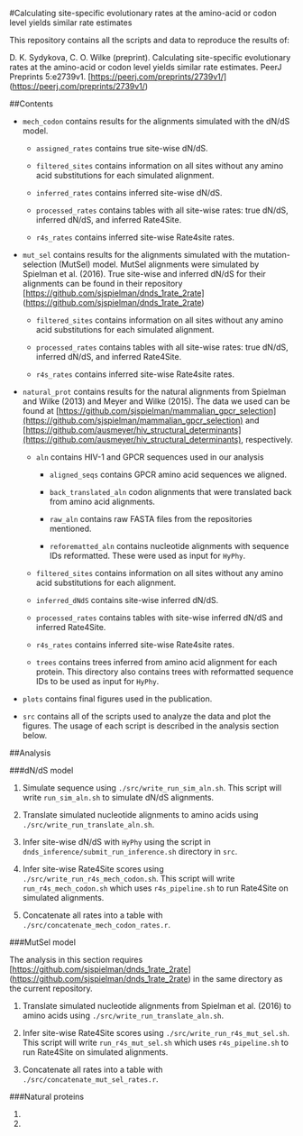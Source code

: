 #Calculating site-specific evolutionary rates at the amino-acid or codon level yields similar rate estimates

This repository contains all the scripts and data to reproduce the results of:

D. K. Sydykova, C. O. Wilke (preprint). Calculating site-specific evolutionary rates at the amino-acid or codon level yields similar rate estimates. PeerJ Preprints 5:e2739v1. [https://peerj.com/preprints/2739v1/] (https://peerj.com/preprints/2739v1/)

##Contents

* `mech_codon` contains results for the alignments simulated with the dN/dS model.

	+ `assigned_rates` contains true site-wise dN/dS.
	
	+ `filtered_sites` contains information on all sites without any amino acid substitutions for each simulated alignment. 
	
	+ `inferred_rates` contains inferred site-wise dN/dS.
	
	+ `processed_rates` contains tables with all site-wise rates: true dN/dS, inferred dN/dS, and inferred Rate4Site.
	
	+ `r4s_rates` contains inferred site-wise Rate4site rates. 
	 
* `mut_sel` contains results for the alignments simulated with the mutation-selection (MutSel) model. MutSel alignments were simulated by Spielman et al. (2016). True site-wise and inferred dN/dS for their alignments can be found in their repository [https://github.com/sjspielman/dnds_1rate_2rate] (https://github.com/sjspielman/dnds_1rate_2rate)

	+ `filtered_sites` contains information on all sites without any amino acid substitutions for each simulated alignment. 
	
	+ `processed_rates` contains tables with all site-wise rates: true dN/dS, inferred dN/dS, and inferred Rate4Site.
	
	+ `r4s_rates` contains inferred site-wise Rate4site rates. 
	
* `natural_prot` contains results for the natural alignments from Spielman and Wilke (2013) and Meyer and Wilke (2015). The data we used can be found at [https://github.com/sjspielman/mammalian_gpcr_selection](https://github.com/sjspielman/mammalian_gpcr_selection) and [https://github.com/ausmeyer/hiv_structural_determinants](https://github.com/ausmeyer/hiv_structural_determinants), respectively. 

	+ `aln` contains HIV-1 and GPCR sequences used in our analysis
	
		+ `aligned_seqs` contains GPCR amino acid sequences we aligned.
		
		+ `back_translated_aln` codon alignments that were translated back from amino acid alignments.
		
		+ `raw_aln` contains raw FASTA files from the repositories mentioned.
		
		+ `reforematted_aln` contains nucleotide alignments with sequence IDs reformatted. These were used as input for `HyPhy`. 
	
	+ `filtered_sites` contains information on all sites without any amino acid substitutions for each alignment. 

	+ `inferred_dNdS` contains site-wise inferred dN/dS.
	
	+ `processed_rates` contains tables with site-wise inferred dN/dS and inferred Rate4Site. 
	
	+ `r4s_rates` contains inferred site-wise Rate4site rates. 
	
	+ `trees` contains trees inferred from amino acid alignment for each protein. This directory also contains trees with reformatted sequence IDs to be used as input for `HyPhy`.
	
* `plots` contains final figures used in the publication.

* `src` contains all of the scripts used to analyze the data and plot the figures. The usage of each script is described in the analysis section below. 

##Analysis
	
###dN/dS model

1. Simulate sequence using `./src/write_run_sim_aln.sh`. This script will write `run_sim_aln.sh` to simulate dN/dS alignments.

2. Translate simulated nucleotide alignments to amino acids using `./src/write_run_translate_aln.sh`.

3. Infer site-wise dN/dS with `HyPhy` using the script in `dnds_inference/submit_run_inference.sh` directory in `src`.

4. Infer site-wise Rate4Site scores using `./src/write_run_r4s_mech_codon.sh`. This script will write `run_r4s_mech_codon.sh` which uses `r4s_pipeline.sh` to run Rate4Site on simulated alignments. 

5. Concatenate all rates into a table with `./src/concatenate_mech_codon_rates.r`. 

###MutSel model

The analysis in this section requires [https://github.com/sjspielman/dnds_1rate_2rate] (https://github.com/sjspielman/dnds_1rate_2rate) in the same directory as the current repository.

1. Translate simulated nucleotide alignments from Spielman et al. (2016) to amino acids using `./src/write_run_translate_aln.sh`.

2. Infer site-wise Rate4Site scores using `./src/write_run_r4s_mut_sel.sh`. This script will write `run_r4s_mut_sel.sh` which uses `r4s_pipeline.sh` to run Rate4Site on simulated alignments. 

3. Concatenate all rates into a table with `./src/concatenate_mut_sel_rates.r`. 

###Natural proteins

1.

2. 
	
